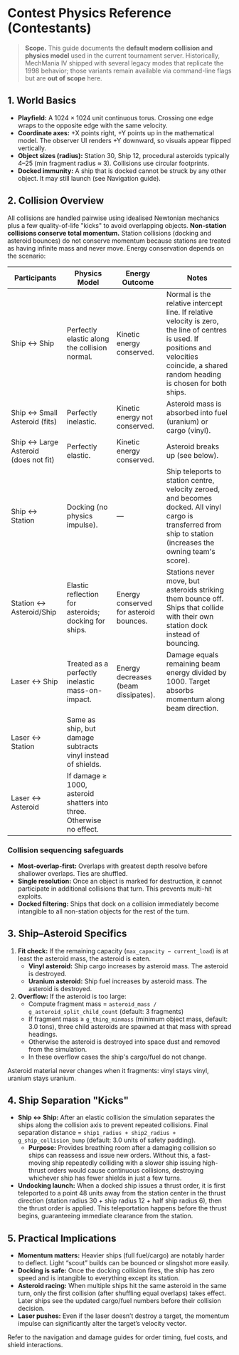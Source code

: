 # Contest Physics Reference (Contestants)

> **Scope.** This guide documents the **default modern collision and physics model** used in the current tournament server. Historically, MechMania IV shipped with several legacy modes that replicate the 1998 behavior; those variants remain available via command-line flags but are **out of scope** here.

## 1. World Basics
- **Playfield:** A 1024 × 1024 unit continuous torus. Crossing one edge wraps to the opposite edge with the same velocity.
- **Coordinate axes:** +X points right, +Y points up in the mathematical model. The observer UI renders +Y downward, so visuals appear flipped vertically.
- **Object sizes (radius):** Station 30, Ship 12, procedural asteroids typically 4–25 (min fragment radius ≈ 3). Collisions use circular footprints.
- **Docked immunity:** A ship that is docked cannot be struck by any other object. It may still launch (see Navigation guide).

## 2. Collision Overview
All collisions are handled pairwise using idealised Newtonian mechanics plus a few quality-of-life "kicks" to avoid overlapping objects. **Non-station collisions conserve total momentum.** Station collisions (docking and asteroid bounces) do not conserve momentum because stations are treated as having infinite mass and never move. Energy conservation depends on the scenario:

| Participants | Physics Model | Energy Outcome | Notes |
| --- | --- | --- | --- |
| Ship ↔ Ship | Perfectly elastic along the collision normal. | Kinetic energy conserved. | Normal is the relative intercept line. If relative velocity is zero, the line of centres is used. If positions and velocities coincide, a shared random heading is chosen for both ships. |
| Ship ↔ Small Asteroid (fits) | Perfectly inelastic. | Kinetic energy not conserved. | Asteroid mass is absorbed into fuel (uranium) or cargo (vinyl). |
| Ship ↔ Large Asteroid (does not fit) | Perfectly elastic. | Kinetic energy conserved. | Asteroid breaks up (see below). |
| Ship ↔ Station | Docking (no physics impulse). | — | Ship teleports to station centre, velocity zeroed, and becomes docked. All vinyl cargo is transferred from ship to station (increases the owning team's score). |
| Station ↔ Asteroid/Ship | Elastic reflection for asteroids; docking for ships. | Energy conserved for asteroid bounces. | Stations never move, but asteroids striking them bounce off. Ships that collide with their own station dock instead of bouncing. |
| Laser ↔ Ship | Treated as a perfectly inelastic mass-on-impact. | Energy decreases (beam dissipates). | Damage equals remaining beam energy divided by 1000. Target absorbs momentum along beam direction. |
| Laser ↔ Station | Same as ship, but damage subtracts vinyl instead of shields. |
| Laser ↔ Asteroid | If damage ≥ 1000, asteroid shatters into three. Otherwise no effect. |

### Collision sequencing safeguards
- **Most-overlap-first:** Overlaps with greatest depth resolve before shallower overlaps. Ties are shuffled.
- **Single resolution:** Once an object is marked for destruction, it cannot participate in additional collisions that turn. This prevents multi-hit exploits.
- **Docked filtering:** Ships that dock on a collision immediately become intangible to all non-station objects for the rest of the turn.

## 3. Ship–Asteroid Specifics
1. **Fit check:** If the remaining capacity (`max_capacity − current_load`) is at least the asteroid mass, the asteroid is eaten.
   - **Vinyl asteroid:** Ship cargo increases by asteroid mass. The asteroid is destroyed.
   - **Uranium asteroid:** Ship fuel increases by asteroid mass. The asteroid is destroyed.
2. **Overflow:** If the asteroid is too large:
   - Compute fragment mass = `asteroid_mass / g_asteroid_split_child_count` (default: 3 fragments)
   - If fragment mass ≥ `g_thing_minmass` (minimum object mass, default: 3.0 tons), three child asteroids are spawned at that mass with spread headings.
   - Otherwise the asteroid is destroyed into space dust and removed from the simulation.
   - In these overflow cases the ship's cargo/fuel do not change.

Asteroid material never changes when it fragments: vinyl stays vinyl, uranium stays uranium.

## 4. Ship Separation "Kicks"
- **Ship ↔ Ship:** After an elastic collision the simulation separates the ships along the collision axis to prevent repeated collisions. Final separation distance = `ship1_radius + ship2_radius + g_ship_collision_bump` (default: 3.0 units of safety padding).
  - **Purpose:** Provides breathing room after a damaging collision so ships can reassess and issue new orders. Without this, a fast-moving ship repeatedly colliding with a slower ship issuing high-thrust orders would cause continuous collisions, destroying whichever ship has fewer shields in just a few turns.
- **Undocking launch:** When a docked ship issues a thrust order, it is first teleported to a point 48 units away from the station center in the thrust direction (station radius 30 + ship radius 12 + half ship radius 6), then the thrust order is applied. This teleportation happens before the thrust begins, guaranteeing immediate clearance from the station.

## 5. Practical Implications
- **Momentum matters:** Heavier ships (full fuel/cargo) are notably harder to deflect. Light “scout” builds can be bounced or slingshot more easily.
- **Docking is safe:** Once the docking collision fires, the ship has zero speed and is intangible to everything except its station.
- **Asteroid racing:** When multiple ships hit the same asteroid in the same turn, only the first collision (after shuffling equal overlaps) takes effect. Later ships see the updated cargo/fuel numbers before their collision decision.
- **Laser pushes:** Even if the laser doesn’t destroy a target, the momentum impulse can significantly alter the target’s velocity vector.

Refer to the navigation and damage guides for order timing, fuel costs, and shield interactions.
